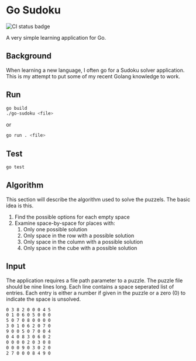 # Go Sudoku

![CI status badge](https://github.com/truggeri/go-sudoku/workflows/CI/badge.svg)

A very simple learning application for Go.

## Background

When learning a new language, I often go for a Sudoku solver application. This is my attempt to put some of my recent Golang knowledge to work.

## Run

```bash
go build
./go-sudoku <file>
```

or

```bash
go run . <file>
```

## Test

```bash
go test
```

## Algorithm

This section will describe the algorithm used to solve the puzzels. The basic idea is this.

1. Find the possible options for each empty space
2. Examine space-by-space for places with:
    1. Only one possible solution
    2. Only space in the row with a possible solution
    3. Only space in the column with a possible solution
    4. Only space in the cube with a possible solution

## Input

The application requires a file path parameter to a puzzle. The puzzle file should be nine lines long. Each line contains a space seperated list of entries. Each entry is either a number if given in the puzzle or a zero (0) to indicate the space is unsolved.

```txt
0 3 8 2 0 0 0 4 5
0 1 0 6 0 5 0 0 0
5 0 7 0 8 0 0 0 0
3 0 1 0 6 2 0 7 0
9 0 0 5 0 7 0 0 4
0 4 0 8 3 0 6 0 2
0 0 0 0 2 0 3 0 8
0 0 0 9 0 3 0 2 0
2 7 0 0 0 8 4 9 0
```
